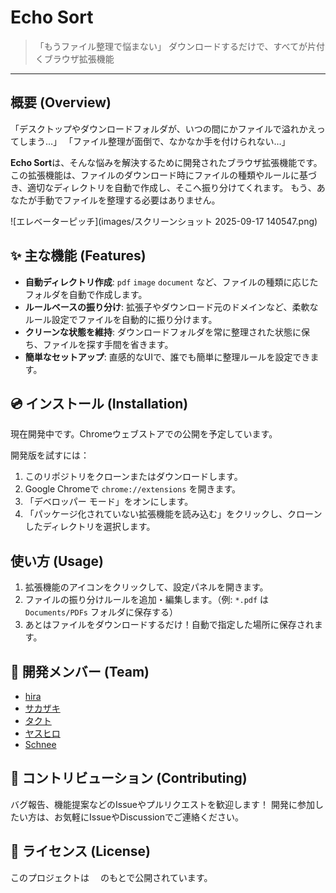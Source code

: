 # Echo Sort

> 「もうファイル整理で悩まない」
> ダウンロードするだけで、すべてが片付くブラウザ拡張機能

---

## 概要 (Overview)

「デスクトップやダウンロードフォルダが、いつの間にかファイルで溢れかえってしまう…」
「ファイル整理が面倒で、なかなか手を付けられない…」

**Echo Sort**は、そんな悩みを解決するために開発されたブラウザ拡張機能です。
この拡張機能は、ファイルのダウンロード時にファイルの種類やルールに基づき、適切なディレクトリを自動で作成し、そこへ振り分けてくれます。
もう、あなたが手動でファイルを整理する必要はありません。

![エレベーターピッチ](images/スクリーンショット 2025-09-17 140547.png)

## ✨ 主な機能 (Features)

* **自動ディレクトリ作成**: `pdf` `image` `document` など、ファイルの種類に応じたフォルダを自動で作成します。
* **ルールベースの振り分け**: 拡張子やダウンロード元のドメインなど、柔軟なルール設定でファイルを自動的に振り分けます。
* **クリーンな状態を維持**: ダウンロードフォルダを常に整理された状態に保ち、ファイルを探す手間を省きます。
* **簡単なセットアップ**: 直感的なUIで、誰でも簡単に整理ルールを設定できます。

## 💿 インストール (Installation)

現在開発中です。Chromeウェブストアでの公開を予定しています。

開発版を試すには：
1.  このリポジトリをクローンまたはダウンロードします。
2.  Google Chromeで `chrome://extensions` を開きます。
3.  「デベロッパー モード」をオンにします。
4.  「パッケージ化されていない拡張機能を読み込む」をクリックし、クローンしたディレクトリを選択します。

## 使い方 (Usage)

1.  拡張機能のアイコンをクリックして、設定パネルを開きます。
2.  ファイルの振り分けルールを追加・編集します。（例: `*.pdf` は `Documents/PDFs` フォルダに保存する）
3.  あとはファイルをダウンロードするだけ！自動で指定した場所に保存されます。

## 👥 開発メンバー (Team)

* [hira](https://github.com/hr-git61)
* [サカザキ](https://github.com/vaportrail0517)
* [タクト](https://github.com/takuto-s)
* [ヤスヒロ](https://github.com/yasuhiroyagyu)
* [Schnee](https://github.com/schnyy)


## 🤝 コントリビューション (Contributing)

バグ報告、機能提案などのIssueやプルリクエストを歓迎します！
開発に参加したい方は、お気軽にIssueやDiscussionでご連絡ください。

## 📜 ライセンス (License)

このプロジェクトは 　のもとで公開されています。
